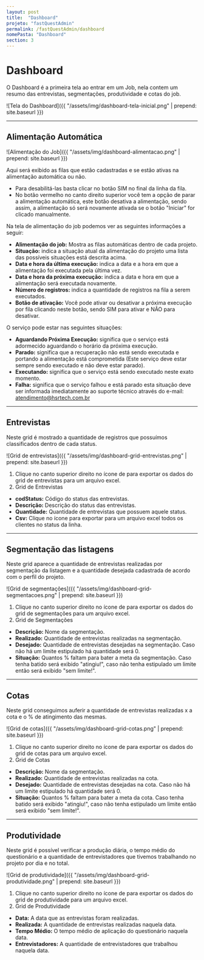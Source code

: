 ```yaml
---
layout: post
title:  "Dashboard"
projeto: "fastQuestAdmin"
permalink: /fastQuestAdmin/dashboard
nomePasta: "Dashboard"
section: 3
---
```

# Dashboard

O Dashboard é a primeira tela ao entrar em um Job, nela contem um resumo das entrevistas, segmentações, produtividade e cotas do job.

![Tela do Dashboard]({{ "/assets/img/dashboard-tela-inicial.png" | prepend: site.baseurl }})

---

## Alimentação Automática

![Alimentação do Job]({{ "/assets/img/dashboard-alimentacao.png" | prepend: site.baseurl }})

Aqui será exibido as filas que estão cadastradas e se estão ativas na alimentação automática ou não. 

- Para desabilitá-las basta clicar no botão SIM no final da linha da fila.
- No botão vermelho no canto direito superior você tem a opção de parar a alimentação automática, este botão desativa a alimentação, sendo assim, a alimentação só será novamente ativada se o botão "Iniciar" for clicado manualmente.

Na tela de alimentação do job podemos ver as seguintes informações a seguir:
- **Alimentação do job:** Mostra as filas automáticas dentro de cada projeto.
- **Situação:** indica a situação atual da alimentação do projeto uma lista das possíveis situações está descrita acima.
- **Data e hora da última execução:** indica a data e a hora em que a alimentação foi executada pela última vez.
- **Data e hora da próxima execução:** indica a data e hora em que a alimentação será executada novamente.
- **Número de registros:** indica a quantidade de registros na fila a serem executados.
- **Botão de ativação:** Você pode ativar ou desativar a próxima execução por fila clicando neste botão, sendo SIM para ativar e NÃO para desativar.

O serviço pode estar nas seguintes situações:
- **Aguardando Próxima Execução:** significa que o serviço está adormecido aguardando o horário da próxima execução.
- **Parado:** significa que a recuperação não está sendo executada e portando a alimentação está comprometida (Este serviço deve estar sempre sendo executado e não deve estar parado).
- **Executando:** significa que o serviço está sendo executado neste exato momento.
- **Falha:** significa que o serviço falhou e está parado esta situação deve ser informada imediatamente ao suporte técnico através do e-mail: atendimento@hsrtech.com.br

---

## Entrevistas

Neste grid é mostrado a quantidade de registros que possuímos classificados dentro de cada status. 

![Grid de entrevistas]({{ "/assets/img/dashboard-grid-entrevistas.png" | prepend: site.baseurl }})

1. Clique no canto superior direito no ícone de <i class="fa fa-file-excel-o" style="color: #428bca!important"></i> para exportar os dados do grid de entrevistas para um arquivo excel.
2. Grid de Entrevistas
 - **codStatus:** Código do status das entrevistas.
 - **Descrição:** Descrição do status das entrevistas.
 - **Quantidade:** Quantidade de entrevistas que possuem aquele status.
 - **Csv:** Clique no ícone <i class="fa fa-file-excel-o" style="color: #428bca!important"></i> para exportar para um arquivo excel todos os clientes no status da linha.

---

## Segmentação das listagens

Neste grid aparece a quantidade de entrevistas realizadas por segmentação da listagem e a
quantidade desejada cadastrada de acordo com o perfil do projeto.

![Grid de segmentações]({{ "/assets/img/dashboard-grid-segmentacoes.png" | prepend: site.baseurl }})

1. Clique no canto superior direito no ícone de <i class="fa fa-file-excel-o" style="color: #428bca!important"></i> para exportar os dados do grid de segmentações para um arquivo excel.
2. Grid de Segmentações
 - **Descrição:** Nome da segmentação.
 - **Realizado:** Quantidade de entrevistas realizadas na segmentação.
 - **Desejado:** Quantidade de entrevistas desejadas na segmentação. Caso não há um limite estipulado há quantidade será 0.
 - **Situação:** Quantos % faltam para bater a meta da segmentação. Caso tenha batido será exibido "atingiu!", caso não tenha estipulado um limite então será exibido "sem limite!".

---

## Cotas

Neste grid conseguimos auferir a quantidade de entrevistas realizadas x a cota e o % de atingimento das mesmas.

![Grid de cotas]({{ "/assets/img/dashboard-grid-cotas.png" | prepend: site.baseurl }})

1. Clique no canto superior direito no ícone de <i class="fa fa-file-excel-o" style="color: #428bca!important"></i> para exportar os dados do grid de cotas para um arquivo excel.
2. Grid de Cotas
 - **Descrição:** Nome da segmentação.
 - **Realizado:** Quantidade de entrevistas realizadas na cota.
 - **Desejado:** Quantidade de entrevistas desejadas na cota. Caso não há um limite estipulado há quantidade será 0.
 - **Situação:** Quantos % faltam para bater a meta da cota. Caso tenha batido será exibido "atingiu!", caso não tenha estipulado um limite então será exibido "sem limite!".

---

## Produtividade

Neste grid é possível verificar a produção diária, o tempo médio do questionário e a quantidade de
entrevistadores que tivemos trabalhando no projeto por dia e no total.

![Grid de produtividade]({{ "/assets/img/dashboard-grid-produtividade.png" | prepend: site.baseurl }})

1. Clique no canto superior direito no ícone de <i class="fa fa-file-excel-o" style="color: #428bca!important"></i> para exportar os dados do grid de produtividade para um arquivo excel.
2. Grid de Produtividade
 - **Data:** A data que as entrevistas foram realizadas.
 - **Realizada:** A quantidade de entrevistas realizadas naquela data.
 - **Tempo Médio:** O tempo médio de aplicação do questionário naquela data.
 - **Entrevistadores:** A quantidade de entrevistadores que trabalhou naquela data.




